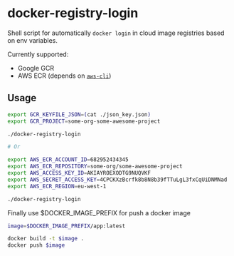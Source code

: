 
# docker-registry-login

Shell script for automatically `docker login` in cloud image registries based on env variables.

Currently supported:
 - Google GCR
 - AWS ECR (depends on [`aws-cli`](https://github.com/aws/aws-cli))

## Usage


```sh
export GCR_KEYFILE_JSON=(cat ./json_key.json)
export GCR_PROJECT=some-org-some-awesome-project

./docker-registry-login

# Or

export AWS_ECR_ACCOUNT_ID=682952434345
export AWS_ECR_REPOSITORY=some-org/some-awesome-project
export AWS_ACCESS_KEY_ID=AKIAYROEXODTG9NUQVKF
export AWS_SECRET_ACCESS_KEY=4CPCKXzBcrfk8b8N8b39fTTuLgL3fxCqUiDNMNad
export AWS_ECR_REGION=eu-west-1

./docker-registry-login
```
Finally use $DOCKER_IMAGE_PREFIX for push a docker image
```sh
image=$DOCKER_IMAGE_PREFIX/app:latest

docker build -t $image .
docker push $image
```
